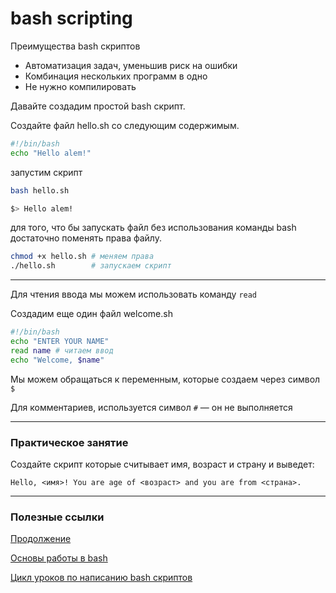 # bash scripting

Преимущества bash скриптов
- Автоматизация задач, уменьшив риск на ошибки
- Комбинация нескольких программ в одно
- Не нужно компилировать

Давайте создадим простой bash скрипт.

Cоздайте файл hello.sh со следующим содержимым.

```sh
#!/bin/bash
echo "Hello alem!"
```

запустим скрипт

```sh
bash hello.sh
```

```sh
$> Hello alem!
```

для того, что бы запускать файл без использования команды bash
достаточно поменять права файлу.

```sh
chmod +x hello.sh # меняем права
./hello.sh        # запускаем скрипт
```
____

Для чтения ввода мы можем использовать команду `read`

Создадим еще один файл welcome.sh
```sh
#!/bin/bash
echo "ENTER YOUR NAME"
read name # читаем ввод
echo "Welcome, $name"
```

Мы можем обращаться к переменным, которые создаем через символ `$`

Для комментариев, используется символ `#` — он не выполняется

___

### Практическое занятие

Создайте скрипт которые считывает имя, возраст и страну и выведет:
```
Hello, <имя>! You are age of <возраст> and you are from <страна>.
```

___

### Полезные ссылки

[Продолжение](http://www.pepedocs.com/notes?tid=linux&nid=lfs101x#ch15_16)

[Основы работы в bash](https://www.youtube.com/watch?v=HwhMyGUGxZ0&list=PLLyG9JTjVd9VTEKisukGLJhl8H2YeIN09)

[Цикл уроков по написанию bash скриптов](https://www.youtube.com/watch?v=PpmyVXCdiDY)